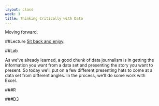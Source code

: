 ```yaml
---
layout: class
week: 3
title: Thinking Critically with Data
---
```

Moving forward.

##Lecture
[Sit back and enjoy](lecture.html).

##Lab

As we've already learned, a good chunk of data journalism is in getting the information you want from a data set and presenting the story you want to present. So today we'll put on a few different presenting hats to come at a data set from different angles. In the process, we'll do some work with Excel.



###R

###D3